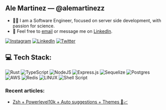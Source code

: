 ## Ale Martinez — @alemartinezz

- 👋🏻 I am a Software Engineer, focused on server side development, with passion for science. 
- 💬 Feel free to [email](mailto:martinezcornes@icloud.com) or message me on [LinkedIn](https://www.linkedin.com/in/alemartinezz/).

[![Instagram](https://img.shields.io/badge/Instagram-%23E4405F.svg?logo=Instagram&logoColor=white)](https://instagram.com/alemartinezz___)
[![LinkedIn](https://img.shields.io/badge/LinkedIn-%230077B5.svg?logo=linkedin&logoColor=white)](https://linkedin.com/in/alemartinezz)
[![Twitter](https://img.shields.io/badge/Twitter-%231DA1F2.svg?logo=Twitter&logoColor=white)](https://twitter.com/alemartinezz___) 

## 💻 Tech Stack:
![Rust](https://img.shields.io/badge/rust-%23000000.svg?style=for-the-badge&logo=rust&logoColor=white)
![TypeScript](https://img.shields.io/badge/typescript-%23007ACC.svg?style=for-the-badge&logo=typescript&logoColor=white)
![NodeJS](https://img.shields.io/badge/node.js-6DA55F?style=for-the-badge&logo=node.js&logoColor=white)
![Express.js](https://img.shields.io/badge/express.js-%23404d59.svg?style=for-the-badge&logo=express&logoColor=%2361DAFB)
![Sequelize](https://img.shields.io/badge/Sequelize-%230167ff.svg?style=for-the-badge&logo=sequelize&logoColor=white)
![Postgres](https://img.shields.io/badge/postgres-%23316192.svg?style=for-the-badge&logo=postgresql&logoColor=white)
![AWS](https://img.shields.io/badge/AWS-%23FF9900.svg?style=for-the-badge&logo=amazon-aws&logoColor=white)
![Redis](https://img.shields.io/badge/redis-%23DD0031.svg?style=for-the-badge&logo=redis&logoColor=white)
![LINUX](https://img.shields.io/badge/Unix-FCC624?style=for-the-badge&logo=linux&logoColor=black)
![Shell Script](https://img.shields.io/badge/shell-%23121011.svg?style=for-the-badge&logo=gnu-bash&logoColor=white)

### Recent articles:
- [Zsh + Powerlevel10k + Auto suggestions + Themes 🚀📈](https://medium.com/@alemartinezz/zsh-powerlevel10k-auto-suggestions-themes-12269329daa7)
